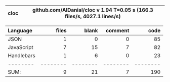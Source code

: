 cloc|github.com/AlDanial/cloc v 1.94  T=0.05 s (166.3 files/s, 4027.1 lines/s)
--- | ---

Language|files|blank|comment|code
:-------|-------:|-------:|-------:|-------:
JSON|1|0|0|85
JavaScript|7|15|7|82
Handlebars|1|6|0|23
--------|--------|--------|--------|--------
SUM:|9|21|7|190
